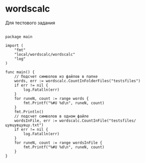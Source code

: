 # wordscalc
Для тестового задания

## 

    package main

    import (
        "fmt"
        "local/wordscalc/wordscalc"
        "log"
    )

    func main() {
        // Подсчет символов из файлов в папке
        words, err := wordscalc.CountInFolderFiles("testsfiles")
        if err != nil {
            log.Fatalln(err)
        }
        for runeN, count := range words {
            fmt.Printf("%#U %d\n", runeN, count)
        }
        fmt.Println()
        // подсчет символов в одном файле
        wordsInFile, err := wordscalc.CountInFile("testsfiles/цувцувцувцу.txt")
        if err != nil {
            log.Fatalln(err)
        }
        for runeN, count := range wordsInFile {
            fmt.Printf("%#U %d\n", runeN, count)
        }
    }

